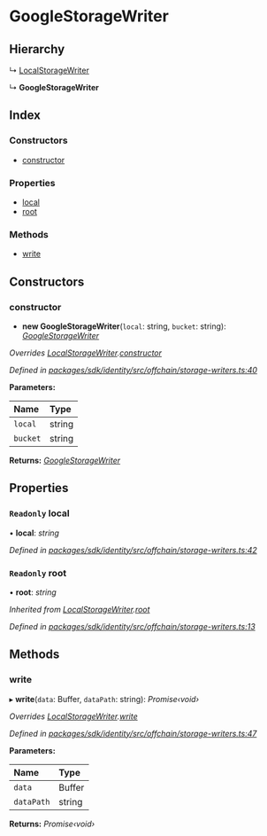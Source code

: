 # GoogleStorageWriter

## Hierarchy

↳ [LocalStorageWriter](_offchain_storage_writers_.localstoragewriter.md)

↳ **GoogleStorageWriter**

## Index

### Constructors

* [constructor](_offchain_storage_writers_.googlestoragewriter.md#constructor)

### Properties

* [local](_offchain_storage_writers_.googlestoragewriter.md#readonly-local)
* [root](_offchain_storage_writers_.googlestoragewriter.md#readonly-root)

### Methods

* [write](_offchain_storage_writers_.googlestoragewriter.md#write)

## Constructors

### constructor

+ **new GoogleStorageWriter**\(`local`: string, `bucket`: string\): [_GoogleStorageWriter_](_offchain_storage_writers_.googlestoragewriter.md)

_Overrides_ [_LocalStorageWriter_](_offchain_storage_writers_.localstoragewriter.md)_._[_constructor_](_offchain_storage_writers_.localstoragewriter.md#constructor)

_Defined in_ [_packages/sdk/identity/src/offchain/storage-writers.ts:40_](https://github.com/celo-org/celo-monorepo/blob/master/packages/sdk/identity/src/offchain/storage-writers.ts#L40)

**Parameters:**

| Name | Type |
| :--- | :--- |
| `local` | string |
| `bucket` | string |

**Returns:** [_GoogleStorageWriter_](_offchain_storage_writers_.googlestoragewriter.md)

## Properties

### `Readonly` local

• **local**: _string_

_Defined in_ [_packages/sdk/identity/src/offchain/storage-writers.ts:42_](https://github.com/celo-org/celo-monorepo/blob/master/packages/sdk/identity/src/offchain/storage-writers.ts#L42)

### `Readonly` root

• **root**: _string_

_Inherited from_ [_LocalStorageWriter_](_offchain_storage_writers_.localstoragewriter.md)_._[_root_](_offchain_storage_writers_.localstoragewriter.md#readonly-root)

_Defined in_ [_packages/sdk/identity/src/offchain/storage-writers.ts:13_](https://github.com/celo-org/celo-monorepo/blob/master/packages/sdk/identity/src/offchain/storage-writers.ts#L13)

## Methods

### write

▸ **write**\(`data`: Buffer, `dataPath`: string\): _Promise‹void›_

_Overrides_ [_LocalStorageWriter_](_offchain_storage_writers_.localstoragewriter.md)_._[_write_](_offchain_storage_writers_.localstoragewriter.md#write)

_Defined in_ [_packages/sdk/identity/src/offchain/storage-writers.ts:47_](https://github.com/celo-org/celo-monorepo/blob/master/packages/sdk/identity/src/offchain/storage-writers.ts#L47)

**Parameters:**

| Name | Type |
| :--- | :--- |
| `data` | Buffer |
| `dataPath` | string |

**Returns:** _Promise‹void›_

